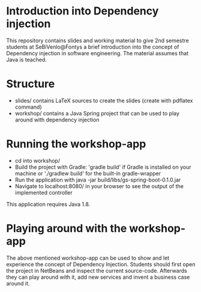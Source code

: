 # Introduction into Dependency injection

This repository contains slides and working material to give 2nd semestre students at SeBiVenlo@Fontys a brief introduction into the concept of Dependency injection in software engineering.
The material assumes that Java is teached.

# Structure

* slides/ contains LaTeX sources to create the slides (create with pdflatex command)
* workshop/ contains a Java Spring project that can be used to play around with dependency injection

# Running the workshop-app

* cd into workshop/
* Build the project with Gradle: 'gradle build' if Gradle is installed on your machine or './gradlew build' for the built-in gradle-wrapper
* Run the application with java -jar build/libs/gs-spring-boot-0.1.0.jar
* Navigate to localhost:8080/ in your browser to see the output of the implemented controller

This application requires Java 1.8.

# Playing around with the workshop-app

The above mentioned workshop-app can be used to show and let experience the concept of Dependency Injection. Students should first open the project in NetBeans and inspect the current source-code.
Afterwards they can play around with it, add new services and invent a business case around it.
